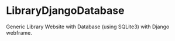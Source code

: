 # LibraryDjangoDatabase
Generic Library Website with Database (using SQLite3) with Django webframe. 
